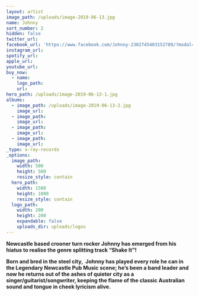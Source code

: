 ```yaml
---
layout: artist
image_path: /uploads/image-2019-06-13.jpg
name: Johnny
sort_number: 2
hidden: false
twitter_url:
facebook_url: 'https://www.facebook.com/Johnny-2302745403152789/?modal=admin_todo_tour'
instagram_url:
spotify_url:
apple_url:
youtube_url:
buy_now:
  - name:
    logo_path:
    url:
hero_path: /uploads/image-2019-06-13-1.jpg
albums:
  - image_path: /uploads/image-2019-06-13-2.jpg
    image_url:
  - image_path:
    image_url:
  - image_path:
    image_url:
  - image_path:
    image_url:
_type: x-ray-records
_options:
  image_path:
    width: 500
    height: 500
    resize_style: contain
  hero_path:
    width: 1500
    height: 1000
    resize_style: contain
  logo_path:
    width: 200
    height: 200
    expandable: false
    uploads_dir: uploads/logos
---
```


**Newcastle based crooner turn rocker Johnny has emerged from his hiatus to realise the genre splitting track “Shake It”\!**

**Born and bred in the steel city,&nbsp; Johnny has played every role he can in the Legendary Newcastle Pub Music scene; he’s been a band leader and now he returns out of the ashes of quieter city as a singer/guitarist/songwriter, keeping the flame of the classic Australian sound and tongue in cheek lyricism alive.**